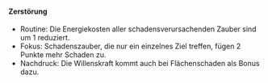 #### Zerstörung

* Routine: Die Energiekosten aller schadensverursachenden Zauber sind um 1 reduziert.
* Fokus: Schadenszauber, die nur ein einzelnes Ziel treffen, fügen 2 Punkte mehr Schaden zu.
* Nachdruck: Die Willenskraft kommt auch bei Flächenschaden als Bonus dazu.

